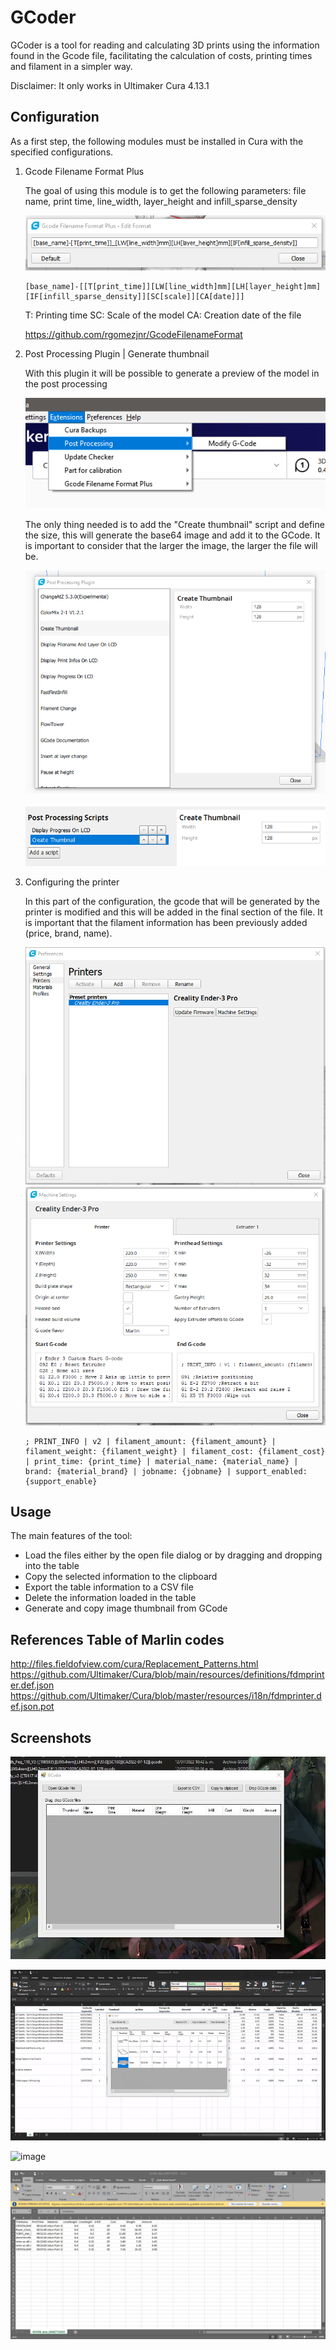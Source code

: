 # GCoder

GCoder is a tool for reading and calculating 3D prints using the information found in the Gcode file, facilitating the calculation of costs, printing times and filament in a simpler way.

Disclaimer: It only works in Ultimaker Cura 4.13.1

## Configuration

As a first step, the following modules must be installed in Cura with the specified configurations.

1. Gcode Filename Format Plus

    The goal of using this module is to get the following parameters: file name, print time, line_width, layer_height and infill_sparse_density

    ![image](https://raw.githubusercontent.com/rbcr/GCoder/master/Screenshots/gcode_filename_format_plus_configuration.png)

    ```
    [base_name]-[[T[print_time]][LW[line_width]mm][LH[layer_height]mm][IF[infill_sparse_density]][SC[scale]][CA[date]]]
    ```
    T: Printing time
    SC: Scale of the model
    CA: Creation date of the file

    https://github.com/rgomezjnr/GcodeFilenameFormat
  
2. Post Processing Plugin | Generate thumbnail

    With this plugin it will be possible to generate a preview of the model in the post processing
    
    ![image](https://raw.githubusercontent.com/rbcr/GCoder/master/Screenshots/Postprocessing_thumbnail_1.png)
    
    The only thing needed is to add the "Create thumbnail" script and define the size, this will generate the base64 image and add it to the GCode. It is important to consider that the larger the image, the larger the file will be.
    
    ![image](https://raw.githubusercontent.com/rbcr/GCoder/master/Screenshots/Postprocessing_thumbnail_2.png)
    
    ![image](https://raw.githubusercontent.com/rbcr/GCoder/master/Screenshots/Postprocessing_thumbnail_3.png)

3. Configuring the printer
    
    In this part of the configuration, the gcode that will be generated by the printer is modified and this will be added in the final section of the file. It is important that the filament information has been previously added (price, brand, name).
    
    ![image](https://raw.githubusercontent.com/rbcr/GCoder/master/Screenshots/printer_settings_1.png)
    ![image](https://raw.githubusercontent.com/rbcr/GCoder/master/Screenshots/printer_settings_2.png)

    ```
    ; PRINT_INFO | v2 | filament_amount: {filament_amount} | filament_weight: {filament_weight} | filament_cost: {filament_cost} | print_time: {print_time} | material_name: {material_name} | brand: {material_brand} | jobname: {jobname} | support_enabled: {support_enable}
    ```

## Usage

The main features of the tool:
- Load the files either by the open file dialog or by dragging and dropping into the table
- Copy the selected information to the clipboard
- Export the table information to a CSV file
- Delete the information loaded in the table
- Generate and copy image thumbnail from GCode

## References Table of Marlin codes

http://files.fieldofview.com/cura/Replacement_Patterns.html
https://github.com/Ultimaker/Cura/blob/main/resources/definitions/fdmprinter.def.json
https://github.com/Ultimaker/Cura/blob/master/resources/i18n/fdmprinter.def.json.pot

## Screenshots

![image](https://raw.githubusercontent.com/rbcr/GCoder/master/Screenshots/load_files_1.0.2.gif)

![image](https://raw.githubusercontent.com/rbcr/GCoder/master/Screenshots/copy_thumbnail_to_clipboard_1.0.2.gif)

![image](https://raw.githubusercontent.com/rbcr/GCoder/master/Screenshots/export_to_csv_1.0.2.gif)

![image](https://raw.githubusercontent.com/rbcr/GCoder/master/Screenshots/8023dc945e7c8491091e18f0cda5f70a.png)
